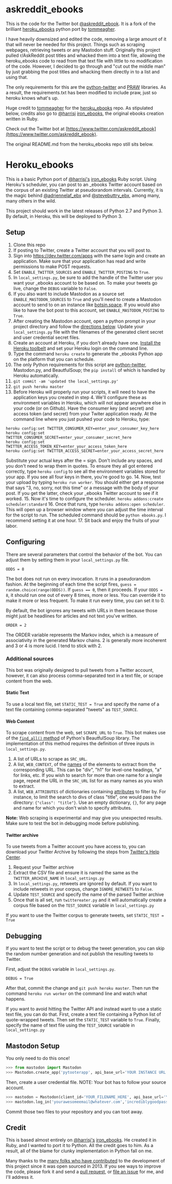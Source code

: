 # askreddit_ebooks

This is the code for the Twitter bot [@askreddit_ebook](https://twitter.com/askreddit_ebook). It is a fork of the brilliant [heroku_ebooks](https://github.com/tommeagher/heroku_ebooks) python port by [tommeagher](http://www.tommeagher.com/).

I have heavily downsized and edited the code, removing a large amount of it that will never be needed for this project. Things such as scraping webpages, retrieving tweets or any Mastodon stuff. Originally this project pulled r/AskReddit post titles and whacked them into a text file, allowing the heroku_ebooks code to read from that text file with little to no modification of the code. However, I decided to go through and "cut out the middle man" by just grabbing the post titles and whacking them directly in to a list and using that.

The only requirements for this are the [python-twitter](https://github.com/bear/python-twitter) and [PRAW](https://pypi.org/project/praw/) libraries. As a result, the requirements.txt has been modified to include praw, just so heroku knows what's up.

Huge credit to [tommeagher](http://www.tommeagher.com/) for the [heroku_ebooks](https://github.com/tommeagher/heroku_ebooks) repo. As stipulated below, credits also go to [@harrisj](https://twitter.com/harrisj) [iron_ebooks](https://github.com/harrisj/iron_ebooks/), the original ebooks creation written in Ruby.

Check out the Twitter bot at [https://www.twitter.com/askreddit_ebook](https://www.twitter.com/askreddit_ebook).

The original README.md from the heroku_ebooks repo still sits below.

# Heroku_ebooks

This is a basic Python port of [@harrisj's](https://twitter.com/harrisj) [iron_ebooks](https://github.com/harrisj/iron_ebooks/) Ruby script. Using Heroku's scheduler, you can post to an _ebooks Twitter account based on the corpus of an existing Twitter at pseudorandom intervals. Currently, it is the magic behind [@adriennelaf_ebx](http://www.twitter.com/adriennelaf_ebx) and [@stevebuttry_ebx](http://www.twitter.com/stevebuttry_ebx), among many, many others in the wild.

This project should work in the latest releases of Python 2.7 and Python 3. By default, in Heroku, this will be deployed to Python 3.

## Setup

1. Clone this repo
2. If posting to Twitter, create a Twitter account that you will post to.
3. Sign into https://dev.twitter.com/apps with the same login and create an application. Make sure that your application has read and write permissions to make POST requests.
4. Set `ENABLE_TWITTER_SOURCES` and `ENABLE_TWITTER_POSTING` to `True`.  
5. In `local_settings.py`, be sure to add the handle of the Twitter user you want your _ebooks account to be based on. To make your tweets go live, change the `DEBUG` variable to `False`.
6. If you also want to include Mastodon as a source set `ENABLE_MASTODON_SOURCES` to `True` and you'll need to create a Mastodon account to send to on an instance like [botsin.space](https://botsin.space). If you would also like to have the bot post to this account, set `ENABLE_MASTODON_POSTING` to `True`. 
7. After creating the Mastodon account, open a python prompt in your project directory and follow the [directions below](#mastodon-setup). Update your `local_settings.py` file with the filenames of the generated client secret and user credential secret files.
8. Create an account at Heroku, if you don't already have one. [Install the Heroku toolbelt](https://devcenter.heroku.com/articles/quickstart#step-2-install-the-heroku-toolbelt) and set your Heroku login on the command line.
9. Type the command `heroku create` to generate the _ebooks Python app on the platform that you can schedule.
10. The only Python requirements for this script are [python-twitter](https://github.com/bear/python-twitter), Mastodon.py, and BeautfulSoup; the `pip install` of which is handled by Heroku automatically.
11. `git commit -am 'updated the local_settings.py'`
12. `git push heroku master`
13. Before Heroku will properly run your scripts, it will need to have the application keys you created in step 4. We'll configure these as environment variables in Heroku, which will not appear anywhere else in your code (or on Github). Have the consumer key (and secret) and access token (and secret) from your Twiter application ready. At the command line where you just pushed your code to Heroku, type: 
```
heroku config:set TWITTER_CONSUMER_KEY=enter_your_consumer_key_here
heroku config:set TWITTER_CONSUMER_SECRET=enter_your_consumer_secret_here
heroku config:set TWITTER_ACCESS_TOKEN_KEY=enter_your_access_token_here
heroku config:set TWITTER_ACCESS_SECRET=enter_your_access_secret_here
```
Substitute your actual keys after the = sign. Don't include any spaces, and you don't need to wrap them in quotes. To ensure they all got entered correctly, type `heroku config` to see all the environment variables stored for your app. If you see all four keys in there, you're good to go.
14. Now, test your upload by typing `heroku run worker`. You should either get a response that says "3, no, sorry, not this time" or a message with the body of your post. If you get the latter, check your _ebooks Twitter account to see if it worked.
15. Now it's time to configure the scheduler. `heroku addons:create scheduler:standard`
16. Once that runs, type `heroku addons:open scheduler`. This will open up a browser window where you can adjust the time interval for the script to run. The scheduled command should be `python ebooks.py`. I recommend setting it at one hour.
17. Sit back and enjoy the fruits of your labor.

## Configuring

There are several parameters that control the behavior of the bot. You can adjust them by setting them in your `local_settings.py` file.

```
ODDS = 8
```

The bot does not run on every invocation. It runs in a pseudorandom fashion. At the beginning of each time the script fires, `guess = random.choice(range(ODDS))`. If `guess == 0`, then it proceeds. If your `ODDS = 8`, it should run one out of every 8 times, more or less. You can override it to make it more or less frequent. To make it run every time, you can set it to 0.


By default, the bot ignores any tweets with URLs in them because those might just be headlines for articles and not text you've written.

```
ORDER = 2
```

The ORDER variable represents the Markov index, which is a measure of associativity in the generated Markov chains. 2 is generally more incoherent and 3 or 4 is more lucid. I tend to stick with 2.

### Additional sources

This bot was originally designed to pull tweets from a Twitter account, however, it can also process comma-separated text in a text file, or scrape content from the web.

#### Static Text
To use a local text file, set `STATIC_TEST = True` and specify the name of a text file containing comma-separated "tweets" as `TEST_SOURCE`.

#### Web Content
To scrape content from the web, set `SCRAPE_URL` to `True`. This bot makes use of the [`find_all()` method](https://www.crummy.com/software/BeautifulSoup/bs4/doc/#find-all) of Python's BeautfulSoup library. The implementation of this method requires the definition of three inputs in `local_settings.py`.

1. A list of URLs to scrape as `SRC_URL`.
2. A list, `WEB_CONTEXT`, of the [names](https://www.crummy.com/software/BeautifulSoup/bs4/doc/#id11) of the elements to extract from the corresponding URL. This can be "div", "h1" for level-one headings, "a" for links, etc. If you wish to search for more than one name for a single page, repeat the URL in the `SRC_URL` list for as many names as you wish to extract.
3. A list, `WEB_ATTRIBUTES` of dictionaries containing [attributes](https://www.crummy.com/software/BeautifulSoup/bs4/doc/#attrs) to filter by. For instance, to limit the search to divs of class "title", one would pass the directory: `{"class": "title"}`. Use an empty dictionary, `{}`, for any page and name for which you don't wish to specify attributes.

__Note:__ Web scraping is experimental and may give you unexpected results. Make sure to test the bot in debugging mode before publishing.

#### Twitter archive
To use tweets from a Twitter account you have access to, you can download your Twitter Archive by following the steps from [Twitter's Help Center](https://help.twitter.com/en/managing-your-account/how-to-download-your-twitter-archive).

1. Request your Twitter archive
2. Extract the CSV file and ensure it is named the same as the `TWITTER_ARCHIVE_NAME` in `local_settings.py`
3. In `local_settings.py`, retweets are ignored by default. If you want to include retweets in your corpus, change `IGNORE_RETWEETS` to `False`.
4. Update `TEST_SOURCE` and specify the name of the parsed Twitter archive
5. Once that is all set, run `twittereater.py` and it will automatically create a corpus file based on the `TEST_SOURCE` variable in `local_settings.py`

If you want to use the Twitter corpus to generate tweets, set `STATIC_TEST = True`


## Debugging

If you want to test the script or to debug the tweet generation, you can skip the random number generation and not publish the resulting tweets to Twitter.

First, adjust the `DEBUG` variable in `local_settings.py`.

```
DEBUG = True
```

After that, commit the change and `git push heroku master`. Then run the command `heroku run worker` on the command line and watch what happens.

If you want to avoid hitting the Twitter API and instead want to use a static text file, you can do that. First, create a text file containing a Python list of quote-wrapped tweets. Then set the `STATIC_TEST` variable to `True`. Finally, specify the name of text file using the `TEST_SOURCE` variable in `local_settings.py`

## Mastodon Setup

You only need to do this once!

```python
>>> from mastodon import Mastodon
>>> Mastodon.create_app('pytooterapp', api_base_url='YOUR INSTANCE URL', to_file='YOUR_FILENAME_HERE')
```

Then, create a user credential file. NOTE: Your bot has to follow your source account.

```python
>>> mastodon = Mastodon(client_id='YOUR_FILENAME_HERE', api_base_url='YOUR INSTANCE URL')
>>> mastodon.log_in('yourawesomeemail@whatever.com','incrediblygoodpassword',to_file='YOUR USER FILENAME HERE')
```

Commit those two files to your repository and you can toot away.

## Credit
This is based almost entirely on [@harrisj's](https://twitter.com/harrisj) [iron_ebooks](https://github.com/harrisj/iron_ebooks/). He created it in Ruby, and I wanted to port it to Python. All the credit goes to him. As a result, all of the blame for clunky implementation in Python fall on me.

Many thanks to the [many folks who have contributed](CONTRIBUTORS.md) to the development of this project since it was open sourced in 2013. If you see ways to improve the code, please fork it and send a [pull request](https://github.com/tommeagher/heroku_ebooks/pulls), or [file an issue](https://github.com/tommeagher/heroku_ebooks/issues) for me, and I'll address it.
